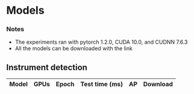 # Models

### Notes
- The experiments ran with pytorch 1.2.0, CUDA 10.0, and CUDNN 7.6.3
- All the models can be downloaded with the link


## Instrument detection

| Model                    | GPUs | Epoch | Test time (ms) |   AP               |  Download | 
|--------------------------|------|-------|----------------|--------------------|-----------|

